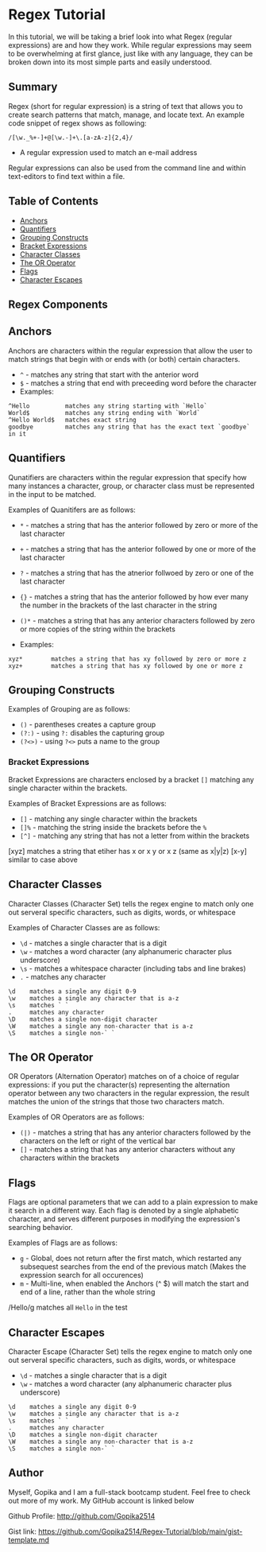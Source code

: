 # Regex Tutorial 

In this tutorial, we will be taking a brief look into what Regex (regular expressions) are and how they work. While regular expressions may seem to be overwhelming at first glance,
just like with any language, they can be broken down into its most simple parts and easily understood.

## Summary

Regex (short for regular expression) is a string of text that allows you to create search patterns that match, manage, and locate text. An example code snippet of regex shows as following:
```
/[\w._%+-]+@[\w.-]+\.[a-zA-z]{2,4}/
```
* A regular expression used to match an e-mail address

Regular expressions can also be used from the command line and within text-editors to find text within a file. 




## Table of Contents

- [Anchors](#anchors)
- [Quantifiers](#quantifiers)
- [Grouping Constructs](#grouping-constructs)
- [Bracket Expressions](#bracket-expressions)
- [Character Classes](#character-classes)
- [The OR Operator](#the-or-operator)
- [Flags](#flags)
- [Character Escapes](#character-escapes)

## Regex Components

## Anchors
Anchors are characters within the regular expression that allow the user to match strings that begin with or ends with (or both) certain characters. 

* `^` - matches any string that start with the anterior word
* `$` - matches a string that end with preceeding word before the character
* Examples:
```
^Hello          matches any string starting with `Hello`
World$          matches any string ending with `World`
^Hello World$   matches exact string
goodbye         matches any string that has the exact text `goodbye` in it
```



## Quantifiers
Qunatifiers are characters within the regular expression that specify how many instances a character, group, or character class must be represented in the input to be matched.

Examples of Quanitifers are as follows:

* `*` - matches a string that has the anterior followed by zero or more of the last character
* `+` - matches a string that has the anterior followed by one or more of the last character
* `?` - matches a string that has the atnerior follwoed by zero or one of the last character
* `{}` -  matches a string that has the anterior followed by how ever many the number in the brackets of the last character in the string
* `()*` - matches a string that has any anterior characters followed by zero or more copies of the string within the brackets

* Examples:
```
xyz*        matches a string that has xy followed by zero or more z
xyz+        matches a string that has xy followed by one or more z

```

## Grouping Constructs
Examples of Grouping are as follows:
* `()` - parentheses creates a capture group
* `(?:)` - using `?:` disables the capturing group
* `(?<>)` - using `?<>` puts a name to the group


### Bracket Expressions
Bracket Expressions are characters enclosed by a bracket `[]` matching any single character within the brackets. 

Examples of Bracket Expressions are as follows: 
* `[]` - matching any single character within the brackets
* `[]%` - matching the string inside the brackets before the `%`
* `[^]` - matching any string that has not a letter from within the brackets 

[xyz]         matches a string that etiher has x or x y or x z (same as x|y|z)
[x-y]         similar to case above

## Character Classes
Character Classes (Character Set) tells the regex engine to match only one out serveral specific characters, such as digits, words, or whitespace

Examples of Character Classes are as follows:

* `\d` - matches a single character that is a digit
* `\w` - matches a word character (any alphanumeric character plus underscore)
* `\s` - matches a whitespace character (including tabs and line brakes)
* `.` - matches any character
```
\d    matches a single any digit 0-9
\w    matches a single any character that is a-z
\s    matches ` `
.     matches any character
\D    matches a single non-digit character
\W    matches a single any non-character that is a-z
\S    matches a single non-` `
```

## The OR Operator
OR Operators (Alternation Operator) matches on of a choice of regular expressions: if you put the character(s) representing the alternation operator between any two characters in the regular expression, the result matches the union of the strings that those two characters match.

Examples of OR Operators are as follows:

* `(|)` - matches a string that has any anterior characters followed by the characters on the left or right of the vertical bar
* `[]` - matches a string that has any anterior characters without any characters within the brackets

## Flags
Flags are optional parameters that we can add to a plain expression to make it search in a different way. Each flag is denoted by a single alphabetic character, and serves different purposes in modifying the expression's searching behavior.

Examples of Flags are as follows:
* `g` - Global, does not return after the first match, which restarted any subsequest searches from the end of the previous match (Makes the expression search for all occurences)
* `m` - Multi-line, when enabled the Anchors (^ $) will match the start and end of a line, rather than the whole string

/Hello/g   matches all `Hello` in the test

## Character Escapes
Character Escape (Character Set) tells the regex engine to match only one out serveral specific characters, such as digits, words, or whitespace
* `\d` - matches a single character that is a digit
* `\w` - matches a word character (any alphanumeric character plus underscore)

```
\d    matches a single any digit 0-9
\w    matches a single any character that is a-z
\s    matches ` `
.     matches any character
\D    matches a single non-digit character
\W    matches a single any non-character that is a-z
\S    matches a single non-` `
```


## Author

Myself, Gopika and I am a full-stack bootcamp student. 
Feel free to check out more of my work. My GitHub account is linked below

Github Profile: http://github.com/Gopika2514

Gist link: https://github.com/Gopika2514/Regex-Tutorial/blob/main/gist-template.md
